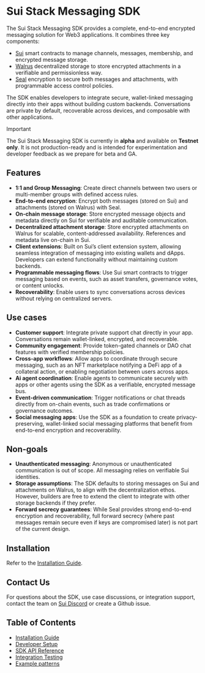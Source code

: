 # Sui Stack Messaging SDK

The Sui Stack Messaging SDK provides a complete, end-to-end encrypted messaging solution for Web3 applications. It combines three key components:

- [Sui](https://sui.io/) smart contracts to manage channels, messages, membership, and encrypted message storage.
- [Walrus](https://walrus.xyz/) decentralized storage to store encrypted attachments in a verifiable and permissionless way.
- [Seal](https://seal.mystenlabs.com/) encryption to secure both messages and attachments, with programmable access control policies.

The SDK enables developers to integrate secure, wallet-linked messaging directly into their apps without building custom backends. Conversations are private by default, recoverable across devices, and composable with other applications.

> [!IMPORTANT]
> The Sui Stack Messaging SDK is currently in **alpha** and available on **Testnet only**. It is not production-ready and is intended for experimentation and developer feedback as we prepare for beta and GA.

## Features

- **1:1 and Group Messaging**: Create direct channels between two users or multi-member groups with defined access rules.
- **End-to-end encryption**: Encrypt both messages (stored on Sui) and attachments (stored on Walrus) with Seal.
- **On-chain message storage**: Store encrypted message objects and metadata directly on Sui for verifiable and auditable communication.
- **Decentralized attachment storage**: Store encrypted attachments on Walrus for scalable, content-addressed availability. References and metadata live on-chain in Sui.
- **Client extensions**: Built on Sui’s client extension system, allowing seamless integration of messaging into existing wallets and dApps. Developers can extend functionality without maintaining custom backends.
- **Programmable messaging flows**: Use Sui smart contracts to trigger messaging based on events, such as asset transfers, governance votes, or content unlocks.
- **Recoverability**: Enable users to sync conversations across devices without relying on centralized servers.

## Use cases

- **Customer support**: Integrate private support chat directly in your app. Conversations remain wallet-linked, encrypted, and recoverable.
- **Community engagement**: Provide token-gated channels or DAO chat features with verified membership policies.
- **Cross-app workflows**: Allow apps to coordinate through secure messaging, such as an NFT marketplace notifying a DeFi app of a collateral action, or enabling negotiation between users across apps.
- **Ai agent coordination**: Enable agents to communicate securely with apps or other agents using the SDK as a verifiable, encrypted message bus.
- **Event-driven communication**: Trigger notifications or chat threads directly from on-chain events, such as trade confirmations or governance outcomes.
- **Social messaging apps**: Use the SDK as a foundation to create privacy-preserving, wallet-linked social messaging platforms that benefit from end-to-end encryption and recoverability.

## Non-goals

- **Unauthenticated messaging**: Anonymous or unauthenticated communication is out of scope. All messaging relies on verifiable Sui identities.
- **Storage assumptions**: The SDK defaults to storing messages on Sui and attachments on Walrus, to align with the decentralization ethos. However, builders are free to extend the client to integrate with other storage backends if they prefer.
- **Forward secrecy guarantees**: While Seal provides strong end-to-end encryption and recoverability, full forward secrecy (where past messages remain secure even if keys are compromised later) is not part of the current design.

## Installation

Refer to the [Installation Guide](./Installation.md).

## Contact Us

For questions about the SDK, use case discussions, or integration support, contact the team on [Sui Discord](https://discord.com/channels/916379725201563759/1417696942074630194) or create a Github issue.

## Table of Contents

- [Installation Guide](./Installation.md)
- [Developer Setup](./Setup.md)
- [SDK API Reference](./APIRef.md)
- [Integration Testing](./Testing.md)
- [Example patterns](./Examples.md)
